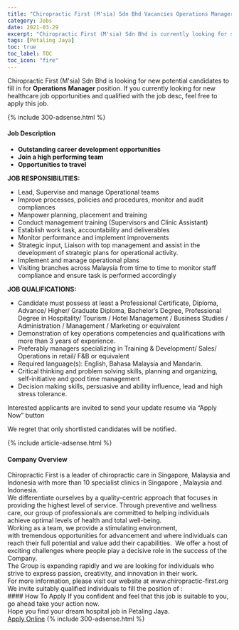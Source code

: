 ```yaml
---
title: "Chiropractic First (M'sia) Sdn Bhd Vacancies Operations Manager" 
category: Jobs 
date: 2021-03-29 
excerpt: "Chiropractic First (M'sia) Sdn Bhd is currently looking for suitable person to fill in the Operations Manager which positioned at Petaling Jaya" 
tags: [Petaling Jaya] 
toc: true 
toc_label: TOC 
toc_icon: "fire" 
--- 
```


<p>Chiropractic First (M'sia) Sdn Bhd is looking for new potential candidates to fill in for <b>Operations Manager</b> position. If you currently looking for new healthcare job opportunities and qualified with the job desc, feel free to apply this job.
</p>{% include 300-adsense.html %} 
<div><div><h4>Job Description</h4></div><div><div><span><div><ul><li><strong>Outstanding career development opportunities</strong></li><li><strong>Join a high performing team</strong></li><li><strong>Opportunities to travel</strong></li></ul><p><strong>JOB RESPONSIBILITIES:</strong></p><ul><li><span>Lead, Supervise and manage Operational teams&#160;</span></li><li><span>Improve processes, policies and procedures, monitor and audit compliances</span></li><li><span>Manpower planning, placement and training</span></li><li><span>Conduct management training (Supervisors and Clinic Assistant)</span></li><li><span>Establish work task, accountability and deliverables</span></li><li><span>Monitor performance and implement improvements</span></li><li><span>Strategic input, Liaison with top management and assist in the development of strategic plans for operational activity.</span></li><li><span>Implement and manage operational plans</span></li><li><span>Visiting branches across Malaysia from time to time to monitor staff compliance and ensure task is performed accordingly</span></li></ul><p><strong>JOB QUALIFICATIONS:</strong></p><ul><li><span>Candidate must possess at least a Professional Certificate, Diploma, Advance/ Higher/ Graduate Diploma, Bachelor&#8217;s Degree, Professional Degree in Hospitality/ Tourism / Hotel Management / Business Studies / Administration / Management / Marketing or equivalent</span></li><li><span>Demonstration of key operations competencies and qualifications with more than 3 years of experience.</span></li><li><span>Preferably managers specializing in Training &amp; Development/ Sales/ Operations in retail/ F&amp;B or equivalent</span></li><li><span>Required language(s): English, Bahasa Malaysia and Mandarin.</span></li><li><span>Critical thinking and problem solving skills, planning and organizing, self-initiative and good time management</span></li><li><span>Decision making skills, persuasive and ability influence, lead and high stress tolerance.</span></li></ul><p><span>Interested applicants are invited to send your update resume via &#8220;Apply Now&#8221; button</span></p><p><span>We regret that only shortlisted candidates will be notified.</span></p></div></span></div></div></div> 
{% include article-adsense.html %} 
<div><div><h4>Company Overview</h4></div><div><div><span><div><div>
	Chiropractic First is a leader of chiropractic care in Singapore, Malaysia and Indonesia with&#160;more than 10 specialist clinics in Singapore , Malaysia and Indonesia.</div>
<div>
	We differentiate ourselves by a quality-centric approach that focuses in providing the highest level of service.&#160;Through preventive and wellness care, our group of professionals are committed to helping individuals achieve optimal levels of health and total well-being.&#160;</div>
<div>
	Working as a team, we provide a stimulating environment, with&#160;tremendous&#160;opportunities for advancement&#160;and&#160;where individuals&#160;can reach&#160;their full potential and value add their capabilities.&#160;&#160;We offer a host of exciting challenges where people play a decisive role in the success of the Company.</div>
<div>
	The Group is expanding rapidly and we are looking for individuals who strive to express passion, creativity, and&#160;innovation in their work.</div>
<div>
	For more information, please visit our website at www.chiropractic-first.org</div>
<div>
	We invite suitably qualified individuals to fill the position of :</div></div></span></div></div></div> 
#### How To Apply 
If you confident and feel that this job is suitable to you, go ahead take your action now. <br/> 
Hope you find your dream hospital job in Petaling Jaya. <br/> 
<a href="https://www.jobstreet.com.my/en/job/operations-manager-4519623?jobId=jobstreet-my-job-4519623" class="btn btn--warning" target="_blank" rel="nofollow noopenner">Apply Online</a> 
{% include 300-adsense.html %} 
